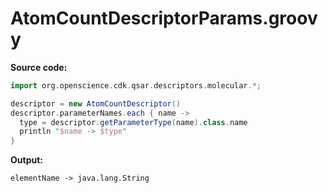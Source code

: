 # AtomCountDescriptorParams.groovy
**Source code:**
```groovy
import org.openscience.cdk.qsar.descriptors.molecular.*;

descriptor = new AtomCountDescriptor()
descriptor.parameterNames.each { name ->
  type = descriptor.getParameterType(name).class.name
  println "$name -> $type"
}
```
**Output:**
```plain
elementName -> java.lang.String
```
